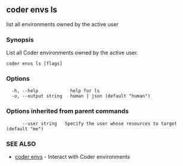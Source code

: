 ## coder envs ls

list all environments owned by the active user

### Synopsis

List all Coder environments owned by the active user.

```
coder envs ls [flags]
```

### Options

```
  -h, --help            help for ls
  -o, --output string   human | json (default "human")
```

### Options inherited from parent commands

```
      --user string   Specify the user whose resources to target (default "me")
```

### SEE ALSO

* [coder envs](coder_envs.md)	 - Interact with Coder environments
